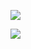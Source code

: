 ![](http://github-profile-summary-cards.vercel.app/api/cards/profile-details?username=akshatd120&theme=2077)   
    
    
      
![](http://github-profile-summary-cards.vercel.app/api/cards/most-commit-language?username=akshatd120&theme=2077)
